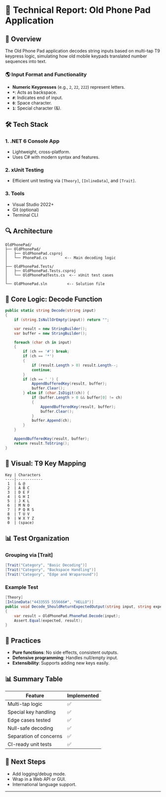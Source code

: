 # 📄 Technical Report: Old Phone Pad Application

## 📌 Overview

The Old Phone Pad application decodes string inputs based on multi-tap T9 keypress logic, simulating how old mobile keypads translated number sequences into text.

### 🌎 Input Format and Functionality

* **Numeric Keypresses** (e.g., `2`, `22`, `222`) represent letters.
* **`*`**: Acts as backspace.
* **`#`**: Indicates end of input.
* **`0`**: Space character.
* **`1`**: Special character (&).

## 🛠️ Tech Stack

### 1. .NET 6 Console App

* Lightweight, cross-platform.
* Uses C# with modern syntax and features.

### 2. xUnit Testing

* Efficient unit testing via `[Theory]`, `[InlineData]`, and `[Trait]`.

### 3. Tools

* Visual Studio 2022+
* Git (optional)
* Terminal CLI

## 🔍 Architecture

```
OldPhonePad/
├── OldPhonePad/
│   ├── OldPhonePad.csproj
│   └── PhonePad.cs        <-- Main decoding logic
│
├── OldPhonePad.Tests/
│   ├── OldPhonePad.Tests.csproj
│   └── OldPhonePadTests.cs  <-- xUnit test cases
│
└── OldPhonePad.sln         <-- Solution file
```

## 📝 Core Logic: Decode Function

```csharp
public static string Decode(string input)
{
    if (string.IsNullOrEmpty(input)) return "";

    var result = new StringBuilder();
    var buffer = new StringBuilder();

    foreach (char ch in input)
    {
        if (ch == '#') break;
        if (ch == '*')
        {
            if (result.Length > 0) result.Length--;
            continue;
        }
        if (ch == ' ') {
            AppendBufferedKey(result, buffer);
            buffer.Clear();
        } else if (char.IsDigit(ch)) {
            if (buffer.Length > 0 && buffer[0] != ch)
            {
                AppendBufferedKey(result, buffer);
                buffer.Clear();
            }
            buffer.Append(ch);
        }
    }

    AppendBufferedKey(result, buffer);
    return result.ToString();
}
```

## 🎨 Visual: T9 Key Mapping

```
Key | Characters
----|------------
 1  | & @
 2  | A B C
 3  | D E F
 4  | G H I
 5  | J K L
 6  | M N O
 7  | P Q R S
 8  | T U V
 9  | W X Y Z
 0  | (space)
```

## 📊 Test Organization

### Grouping via \[Trait]

```csharp
[Trait("Category", "Basic Decoding")]
[Trait("Category", "Backspace Handling")]
[Trait("Category", "Edge and Wraparound")]
```

### Example Test

```csharp
[Theory]
[InlineData("4433555 555666#", "HELLO")]
public void Decode_ShouldReturnExpectedOutput(string input, string expected)
{
    var result = OldPhonePad.PhonePad.Decode(input);
    Assert.Equal(expected, result);
}
```

## 🔢 Practices

* **Pure functions**: No side effects, consistent outputs.
* **Defensive programming**: Handles null/empty input.
* **Extensibility**: Supports adding new keys easily.

## 📊 Summary Table

| Feature                | Implemented |
| ---------------------- | ----------- |
| Multi-tap logic        | ✅           |
| Special key handling   | ✅           |
| Edge cases tested      | ✅           |
| Null-safe decoding     | ✅           |
| Separation of concerns | ✅           |
| CI-ready unit tests    | ✅           |

## 📆 Next Steps

* Add logging/debug mode.
* Wrap in a Web API or GUI.
* International language support.

---


